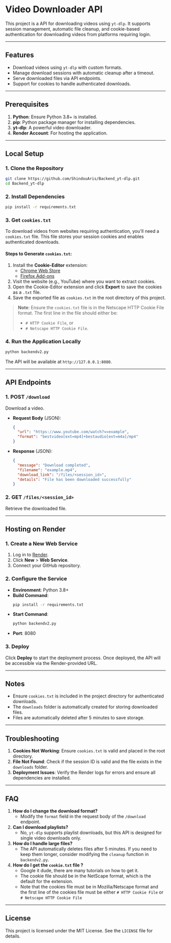 # Video Downloader API

This project is a API for downloading videos using `yt-dlp`. It supports session management, automatic file cleanup, and cookie-based authentication for downloading videos from platforms requiring login.

---

## Features

- Download videos using `yt-dlp` with custom formats.
- Manage download sessions with automatic cleanup after a timeout.
- Serve downloaded files via API endpoints.
- Support for cookies to handle authenticated downloads.

---

## Prerequisites

1. **Python**: Ensure Python 3.8+ is installed.
2. **pip**: Python package manager for installing dependencies.
3. **yt-dlp**: A powerful video downloader.
4. **Render Account**: For hosting the application.

---

## Local Setup

### 1. Clone the Repository

```bash
git clone https://github.com/ShindouAris/Backend_yt-dlp.git
cd Backend_yt-dlp
```

### 2. Install Dependencies

```bash
pip install -r requirements.txt
```

### 3. Get `cookies.txt`

To download videos from websites requiring authentication, you'll need a `cookies.txt` file. This file stores your session cookies and enables authenticated downloads.

#### Steps to Generate `cookies.txt`:
1. Install the **Cookie-Editor** extension:
   - [Chrome Web Store](https://chromewebstore.google.com/detail/cookie-editor/hlkenndednhfkekhgcdicdfddnkalmdm)
   - [Firefox Add-ons](https://addons.mozilla.org/en-US/firefox/addon/cookie-editor/)
2. Visit the website (e.g., YouTube) where you want to extract cookies.
3. Open the Cookie-Editor extension and click **Export** to save the cookies as a `.txt` file.
4. Save the exported file as `cookies.txt` in the root directory of this project.

> **Note**: Ensure the `cookies.txt` file is in the Netscape HTTP Cookie File format. The first line in the file should either be:
> - `# HTTP Cookie File`, or
> - `# Netscape HTTP Cookie File`.

### 4. Run the Application Locally

```bash
python backendv2.py
```

The API will be available at `http://127.0.0.1:8080`.

---

## API Endpoints

### 1. **POST** `/download`

Download a video.

- **Request Body** (JSON):
  ```json
  {
    "url": "https://www.youtube.com/watch?v=example",
    "format": "bestvideo[ext=mp4]+bestaudio[ext=m4a]/mp4"
  }
  ```
- **Response** (JSON):
  ```json
  {
    "message": "Download completed",
    "filename": "example.mp4",
    "download_link": "/files/<session_id>",
    "details": "File has been downloaded successfully"
  }
  ```

### 2. **GET** `/files/<session_id>`

Retrieve the downloaded file.

---

## Hosting on Render

### 1. Create a New Web Service

1. Log in to [Render](https://render.com/).
2. Click **New** > **Web Service**.
3. Connect your GitHub repository.

### 2. Configure the Service

- **Environment**: Python 3.8+
- **Build Command**:
  ```bash
  pip install -r requirements.txt
  ```
- **Start Command**:
  ```bash
  python backendv2.py
  ```
- **Port**: 8080

### 3. Deploy

Click **Deploy** to start the deployment process. Once deployed, the API will be accessible via the Render-provided URL.

---

## Notes

- Ensure `cookies.txt` is included in the project directory for authenticated downloads.
- The `downloads` folder is automatically created for storing downloaded files.
- Files are automatically deleted after 5 minutes to save storage.

---

## Troubleshooting

1. **Cookies Not Working**: Ensure `cookies.txt` is valid and placed in the root directory.
2. **File Not Found**: Check if the session ID is valid and the file exists in the `downloads` folder.
3. **Deployment Issues**: Verify the Render logs for errors and ensure all dependencies are installed.

---

## FAQ
1. **How do I change the download format?**
   - Modify the `format` field in the request body of the `/download` endpoint.
2. **Can I download playlists?**
    - No, `yt-dlp` supports playlist downloads, but this API is designed for single video downloads only.
3. **How do I handle large files?**
    - The API automatically deletes files after 5 minutes. If you need to keep them longer, consider modifying the `cleanup` function in `backendv2.py`.
4. **How do I get the ``cookie.txt`` file ?**
    - Google it dude, there are many tutorials on how to get it.
    - The cookie file should be in the NetScape format, which is the default for the extension.
    - Note that the cookies file must be in Mozilla/Netscape format and the first line of the cookies file must be either `# HTTP Cookie File` or `# Netscape HTTP Cookie File`


---
## License

This project is licensed under the MIT License. See the `LICENSE` file for details.
